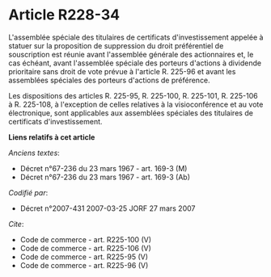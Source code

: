# Article R228-34

L'assemblée spéciale des titulaires de certificats d'investissement appelée à statuer sur la proposition de suppression du
droit préférentiel de souscription est réunie avant l'assemblée générale des actionnaires et, le cas échéant, avant
l'assemblée spéciale des porteurs d'actions à dividende prioritaire sans droit de vote prévue à l'article R. 225-96 et avant
les assemblées spéciales des porteurs d'actions de préférence. 

Les dispositions des articles R. 225-95, R. 225-100, R. 225-101, R. 225-106 à R. 225-108, à l'exception de celles relatives à
la visioconférence et au vote électronique, sont applicables aux assemblées spéciales des titulaires de certificats
d'investissement.

**Liens relatifs à cet article**

_Anciens textes_:

  - Décret n°67-236 du 23 mars 1967 - art. 169-3 (M)
  - Décret n°67-236 du 23 mars 1967 - art. 169-3 (Ab)

_Codifié par_:

  - Décret n°2007-431 2007-03-25 JORF 27 mars 2007

_Cite_:

  - Code de commerce - art. R225-100 (V)
  - Code de commerce - art. R225-106 (V)
  - Code de commerce - art. R225-95 (V)
  - Code de commerce - art. R225-96 (V)
